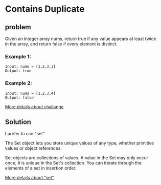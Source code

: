 # Contains Duplicate

## problem

Given an integer array nums, return true if any value appears at least twice in the array, and return false if every element is distinct.

### Example 1:

```
Input: nums = [1,2,3,1]
Output: true
```

### Example 2:

```
Input: nums = [1,2,3,4]
Output: false
```

[More details about challange](https://leetcode.com/problems/contains-duplicate/description/)

## Solution

I prefer to use "set"

The Set object lets you store unique values of any type, whether primitive values or object references.

Set objects are collections of values. A value in the Set may only occur once; it is unique in the Set's collection. You can iterate through the elements of a set in insertion order.

[More details about "set"](https://developer.mozilla.org/en-US/docs/Web/JavaScript/Reference/Global_Objects/Set)
